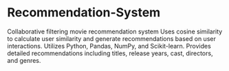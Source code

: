 # Recommendation-System
Collaborative filtering movie recommendation system  Uses cosine similarity to calculate user similarity and generate recommendations based on user interactions. Utilizes Python, Pandas, NumPy, and Scikit-learn. Provides detailed recommendations including titles, release years, cast, directors, and genres.
